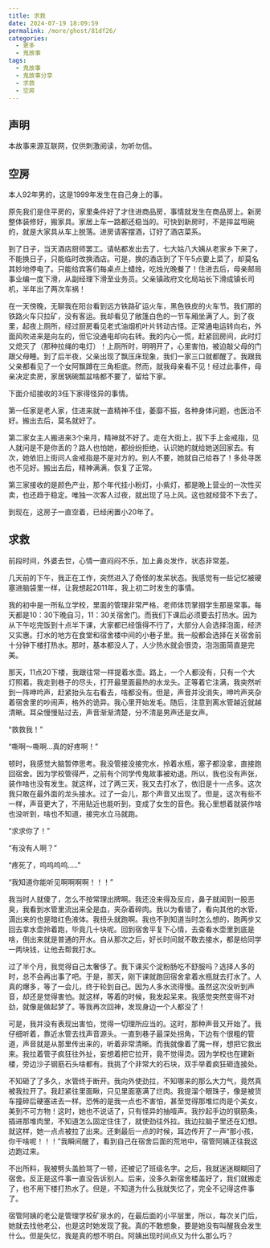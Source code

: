 ```yaml
---
title: 求救
date: 2024-07-19 18:09:59
permalink: /more/ghost/81df26/
categories:
  - 更多
  - 鬼故事
tags:
  - 鬼故事
  - 鬼故事分享
  - 求救
  - 空房
---
```


## 声明

本故事来源互联网，仅供刺激阅读，勿听勿信。

<InArticleAdsense
    data-ad-client="ca-pub-1725717718088510"
    data-ad-slot="4281148213">
</InArticleAdsense>

<!-- more -->

## 空房

本人92年男的，这是1999年发生在自己身上的事。

原先我们是住平房的，家里条件好了才住进商品房，事情就发生在商品房上。新房整体装修好，搬家具。家居上车一路都还稳当的。可快到新房时，不是摔盆甩碗的，就是大家具从车上脱落。进房请客摆酒，订好了酒店菜系。

到了日子，当天酒店厨师罢工。请帖都发出去了，七大姑八大姨从老家乡下来了，不能换日子，只能临时改换酒店。可是，换的酒店到了下午5点要上菜了，却莫名其妙地停电了。只能给宾客们每桌点上蜡烛，吃烛光晚餐了！住进去后，母亲邮局事业编一度下滑，从副经理下滑至业务员。父亲镇政府文化局站长下滑成镇长司机，半年出了两次车祸！

在一天傍晚，无聊我在阳台看到远方铁路矿运火车，黑色铁皮的火车节。我们那的铁路火车只拉矿，没有客运。我却看见了敞篷白色的一节车厢坐满了人。到了夜里，起夜上厕所，经过厨房看见老式油烟机叶片转动古怪。正常通电运转向右，外面风吹进来是向左的，但它没通电却向右转。我的内心一慌，赶紧回房间，此时灯又熄灭了（那种拉绳的电灯）！上厕所时，明明开了，心里害怕，被迫敲父母的门跟父母睡。到了后半夜，父亲出现了飘压床现象，我们一家三口就都醒了。我跟我父亲都看见了一个女阿飘蹲在三角柜底。然而，就我母亲看不见！经过此事件，母亲决定卖房，家居锅碗瓢盆啥都不要了，留给下家。

下面介绍接收的3任下家得怪异的事情。

第一任家是老人家，住进来就一直精神不佳，萎靡不振，各种身体问题，也医治不好。搬出去后，莫名就好了。

第二家女主人搬进来3个来月，精神就不好了。走在大街上，拔下手上金戒指，见人就问是不是你丢的？路人也怕她，都纷纷拒绝，认识她的就给她送回家去。有次，她依旧上街问人金戒指是不是对方的。别人不要，她就自己给吞了！多处寻医也不见好。搬出去后，精神满满，恢复了正常。

第三家接收的是颜色产业，那个年代挂小粉灯，小紫灯，都是晚上营业的一次性买卖，也还趋于稳定。唯独一次客人过夜，就出现了马上风。这也就经营不下去了。

到现在，这房子一直空着，已经闲置小20年了。

## 求救

前段时间，外婆去世，心情一直闷闷不乐，加上鼻炎发作，状态非常差。

几天前的下午，我正在工作，突然进入了奇怪的发呆状态。我感觉有一些记忆被硬塞进脑袋里一样，让我想起2011年，我上初二时发生的事情。

我的初中是一所私立学校，里面的管理非常严格，老师体罚掌掴学生那是常事。每天都是10：30下晚自习，11：30关宿舍门。而我们下课后必须要去打热水。因为从下午吃完饭到十点半下课，大家都已经饿得不行了，大部分人会选择泡面，经济又实惠。打水的地方在食堂和宿舍楼中间的小巷子里。我一般都会选择在关宿舍前十分钟下楼打热水。那时，基本都没人了，人少热水就会很烫，泡泡面简直是完美。

那天，11点20下楼，我跟往常一样提着水壶。路上，一个人都没有，只有一个大灯照着。我走到巷子的尽头，打开最里面最热的水龙头。正等着它注满，我突然听到一阵呻吟声，赶紧抬头左右看去，啥都没有。但是，声音并没消失，呻吟声夹杂着宿舍里的吵闹声，格外的诡异。我心里开始发毛。随后，注意到离水管越近就越清晰。耳朵慢慢贴过去，声音渐渐清楚，分不清是男声还是女声。

“救救我！”

“嘶啊～嘶啊…真的好疼啊！”

顿时，我感觉大脑暂停思考。我没管接没接完水，拎着水瓶，塞子都没拿，直接跑回宿舍。因为学校管得严，之前有个同学传鬼故事被劝退。所以，我也没有声张，装作啥也没有发生。就这样，过了两三天，我又去打水了，依旧是十一点多。这次我只敢在最外面的龙头接水。过了一会儿，那个声音又出现了。但是，这次有些不一样，声音更大了，不用贴近也能听到，变成了女生的音色。我心里想着就装作啥也没听到，啥也不知道，接完水立马就跑。

“求求你了！”

“有没有人啊？”

“疼死了，呜呜呜呜.....”

“我知道你能听见啊啊啊啊！！！”

我当时人就傻了，怎么不按常理出牌啊。我还没来得及反应，鼻子就闻到一股恶臭，我看到水管里流出来全是血，夹杂着碎肉。我以为看错了，看向其他的水管，滴出来的也是暗红色液体。我扭头就跑啊。我也不到知道当时怎么想的，跑两步又回去拿水壶拎着跑，毕竟几十块呢。回到宿舍平复下心情，去查看水壶里到底是啥，倒出来就是普通的开水。自从那次之后，好长时间就不敢去接水，都是给同学一两块钱，让他去帮我打水。

过了半个月，我觉得自己太奢侈了。我下课买个淀粉肠吃不舒服吗？选择人多的时，总不会再出事了吧。于是，那天，刚下课就跑回宿舍拿着水瓶就去打水了。人真的爆多，等了一会儿，终于轮到自己。因为人多水流得慢。虽然这次没听到声音，却还是觉得害怕。就这样，等着的时候，我发起呆来。我感觉突然变得不对劲，就像是做起梦了。等我再次回神，发现身边一个人都没了！

可是，我并没有表现出害怕，觉得一切理所应当的。这时，那种声音又开始了。我仔细听着，靠近水管去找声音源头。一直到巷子最深处拐角，下边有个很粗的管道，声音就是从那里传出来的，听着非常清晰。而我就像着了魔一样，想把它救出来。我拉着管子疯狂往外扯，妄想着把它拉开，竟不觉得烫。因为学校也在建新楼，旁边沙子钢筋石头啥都有。我挑了个非常大的石块，双手举着疯狂砸连接处。

不知砸了了多久，水管终于断开。我向外使劲拉，不知哪来的那么大力气，竟然真被我拉开了。我赶紧往里面瞅，只见里面塞满了烂肉。我提溜个眼珠子，像是被货车撞碎后硬塞进去一样。恐怖的是我一点也不害怕，甚至觉得那堆烂肉是个美女，美到不可方物！这时，她也不说话了，只有怪异的抽噎声。我抄起手边的钢筋条，插进那堆肉里，不知道怎么固定住住了，就使劲往外拉。我边拉脑子里还在幻想。就这样，她一点点被拉了出来。还剩最后一点的时候，耳边传开了一声“那小孩，你干啥呢！！！”我瞬间醒了，看到自己在宿舍后面的荒地中，宿管阿姨正往我这边跑过来。

不出所料，我被劈头盖脸骂了一顿，还被记了班级名字。之后，我就迷迷糊糊回了宿舍。反正是这件事一直没告诉别人。后来，没多久新宿舍楼盖好了，我们就搬走了，也不用下楼打热水了。但是，不知道为什么我就失忆了，完全不记得这件事了。

宿管阿姨的老公是管理学校矿泉水的，在最后面的小平层里，所以，每次关门后，她就去找他老公，也是这时她发现了我。真的不敢想象，要是她没有叫醒我会发生什么。但是失忆，我是真的想不明白。阿姨出现时间点又为什么那么巧？